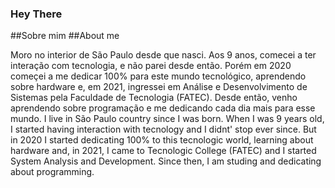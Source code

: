 ### Hey There

##Sobre mim
##About me

  Moro no interior de São Paulo desde que nasci. Aos 9 anos, comecei a ter interação com tecnologia, e não parei desde então. 
Porém em 2020 começei a me dedicar 100% para este mundo tecnológico, aprendendo sobre hardware e, em 2021, ingressei 
em Análise e Desenvolvimento de Sistemas pela Faculdade de Tecnologia (FATEC). Desde então, venho aprendendo sobre programação
e me dedicando cada dia mais para esse mundo.
  I live in São Paulo country since I was born. When I was 9 years old, I started having interaction with tecnology and I didnt' stop ever since.
But in 2020 I started dedicating 100% to this tecnologic world, learning about hardware and, in 2021, I came to Tecnologic College (FATEC) and I started System
Analysis and Development. Since then, I am studing and dedicating about programming.

<!--
**BrunoEnriqueB/BrunoEnriqueB** is a ✨ _special_ ✨ repository because its `README.md` (this file) appears on your GitHub profile.

Here are some ideas to get you started:

- 🔭 I’m currently working on ...
- 🌱 I’m currently learning ...
- 👯 I’m looking to collaborate on ...
- 🤔 I’m looking for help with ...
- 💬 Ask me about ...
- 📫 How to reach me: ...
- 😄 Pronouns: ...
- ⚡ Fun fact: ...
-->
